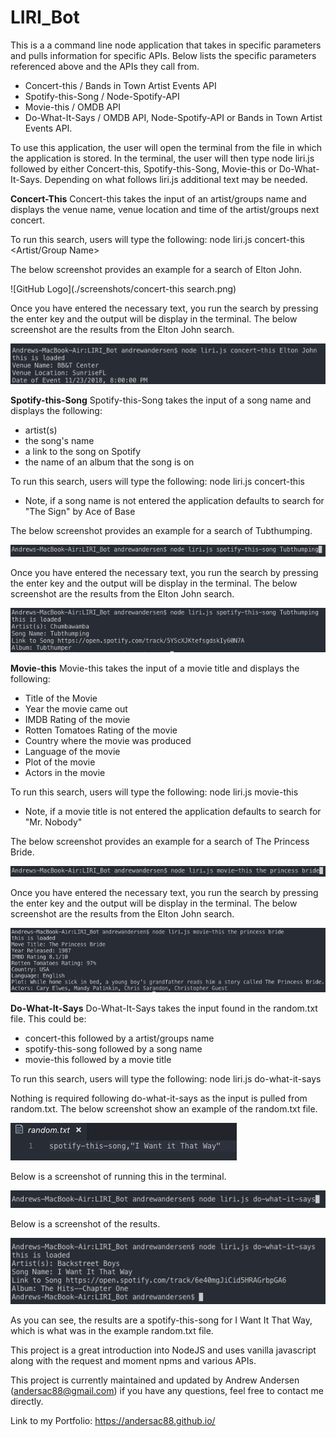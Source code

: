 # LIRI_Bot

This is a a command line node application that takes in specific parameters and pulls information for specific APIs. Below lists the specific parameters referenced above and the APIs they call from. 

* Concert-this / Bands in Town Artist Events API 
* Spotify-this-Song / Node-Spotify-API
* Movie-this / OMDB API
* Do-What-It-Says / OMDB API, Node-Spotify-API or Bands in Town Artist Events API.

To use this application, the user will open the terminal from the file in which the application is stored. In the terminal, the user will then type node liri.js followed by either Concert-this, Spotify-this-Song, Movie-this or Do-What-It-Says. Depending on what follows liri.js additional text may be needed.

**Concert-This**
Concert-this takes the input of an artist/groups name and displays the venue name, venue location and time of the artist/groups next concert. 

To run this search, users will type the following: node liri.js concert-this <Artist/Group Name> 

The below screenshot provides an example for a search of Elton John.

![GitHub Logo](./screenshots/concert-this search.png)

Once you have entered the necessary text, you run the search by pressing the enter key and the output will be display in the terminal. The below screenshot are the results from the Elton John search.

![GitHub Logo](./screenshots/concert-this-complete.png)

**Spotify-this-Song**
Spotify-this-Song takes the input of a song name and displays the following: 
* artist(s)
* the song's name
* a link to the song on Spotify 
* the name of an album that the song is on

To run this search, users will type the following: node liri.js concert-this <Song Name>
* Note, if a song name is not entered the application defaults to search for "The Sign" by Ace of Base  

The below screenshot provides an example for a search of Tubthumping.

![GitHub Logo](./screenshots/spotify-search.png)

Once you have entered the necessary text, you run the search by pressing the enter key and the output will be display in the terminal. The below screenshot are the results from the Elton John search.

![GitHub Logo](./screenshots/spotify-complete.png)

**Movie-this**
Movie-this takes the input of a movie title and displays the following:
* Title of the Movie
* Year the movie came out
* IMDB Rating of the movie
* Rotten Tomatoes Rating of the movie
* Country where the movie was produced
* Language of the movie
* Plot of the movie
* Actors in the movie

To run this search, users will type the following: node liri.js movie-this <Movie Title>
* Note, if a movie title is not entered the application defaults to search for "Mr. Nobody"  

The below screenshot provides an example for a search of The Princess Bride.

![GitHub Logo](./screenshots/movie-search.png)

Once you have entered the necessary text, you run the search by pressing the enter key and the output will be display in the terminal. The below screenshot are the results from the Elton John search.

![GitHub Logo](./screenshots/movie-complete.png)

**Do-What-It-Says**
Do-What-It-Says takes the input found in the random.txt file. This could be:
* concert-this followed by a artist/groups name
* spotify-this-song followed by a song name
* movie-this followed by a movie title

To run this search, users will type the following: node liri.js do-what-it-says

Nothing is required following do-what-it-says as the input is pulled from random.txt. The below screenshot show an example of the random.txt file.

![GitHub Logo](./screenshots/random.png)

Below is a screenshot of running this in the terminal.

![GitHub Logo](./screenshots/what-search.png)

Below is a screenshot of the results.

 ![GitHub Logo](./screenshots/what-complete.png)

As you can see, the results are a spotify-this-song for I Want It That Way, which is what was in the example random.txt file.


This project is a great introduction into NodeJS and uses vanilla javascript along with the request and moment npms and various APIs.   

This project is currently maintained and updated by Andrew Andersen (andersac88@gmail.com) if you have any questions, feel free to contact me directly.


Link to my Portfolio:
https://andersac88.github.io/